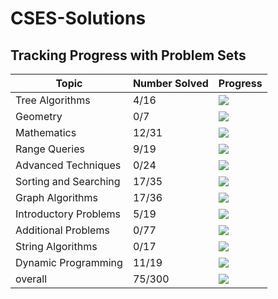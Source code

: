 # CSES-Solutions

## Tracking Progress with Problem Sets

| Topic         | Number Solved | Progress                                  |
|-----------------------|---------------|-------------------------------------------|
| Tree Algorithms | 4/16 | ![](https://geps.dev/progress/25) |
| Geometry | 0/7 | ![](https://geps.dev/progress/0) |
| Mathematics | 12/31 | ![](https://geps.dev/progress/38) |
| Range Queries | 9/19 | ![](https://geps.dev/progress/47) |
| Advanced Techniques | 0/24 | ![](https://geps.dev/progress/0) |
| Sorting and Searching | 17/35 | ![](https://geps.dev/progress/48) |
| Graph Algorithms | 17/36 | ![](https://geps.dev/progress/47) |
| Introductory Problems | 5/19 | ![](https://geps.dev/progress/26) |
| Additional Problems | 0/77 | ![](https://geps.dev/progress/0) |
| String Algorithms | 0/17 | ![](https://geps.dev/progress/0) |
| Dynamic Programming | 11/19 | ![](https://geps.dev/progress/57) |
| overall               | 75/300 | ![](https://geps.dev/progress/25) |

